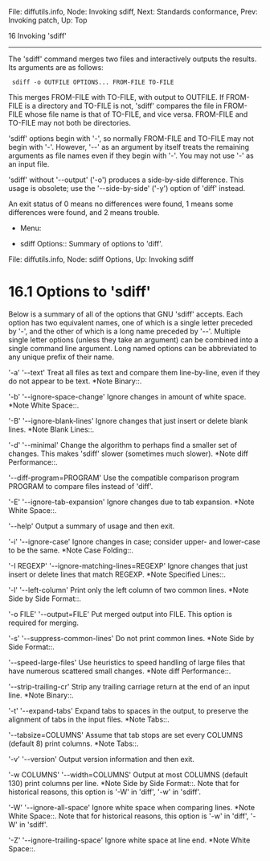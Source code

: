 File: diffutils.info,  Node: Invoking sdiff,  Next: Standards conformance,  Prev: Invoking patch,  Up: Top

16 Invoking 'sdiff'
*******************

The 'sdiff' command merges two files and interactively outputs the
results.  Its arguments are as follows:

     sdiff -o OUTFILE OPTIONS... FROM-FILE TO-FILE

   This merges FROM-FILE with TO-FILE, with output to OUTFILE.  If
FROM-FILE is a directory and TO-FILE is not, 'sdiff' compares the file
in FROM-FILE whose file name is that of TO-FILE, and vice versa.
FROM-FILE and TO-FILE may not both be directories.

   'sdiff' options begin with '-', so normally FROM-FILE and TO-FILE may
not begin with '-'.  However, '--' as an argument by itself treats the
remaining arguments as file names even if they begin with '-'.  You may
not use '-' as an input file.

   'sdiff' without '--output' ('-o') produces a side-by-side difference.
This usage is obsolete; use the '--side-by-side' ('-y') option of 'diff'
instead.

   An exit status of 0 means no differences were found, 1 means some
differences were found, and 2 means trouble.

* Menu:

* sdiff Options:: Summary of options to 'diff'.

File: diffutils.info,  Node: sdiff Options,  Up: Invoking sdiff

16.1 Options to 'sdiff'
=======================

Below is a summary of all of the options that GNU 'sdiff' accepts.  Each
option has two equivalent names, one of which is a single letter
preceded by '-', and the other of which is a long name preceded by '--'.
Multiple single letter options (unless they take an argument) can be
combined into a single command line argument.  Long named options can be
abbreviated to any unique prefix of their name.

'-a'
'--text'
     Treat all files as text and compare them line-by-line, even if they
     do not appear to be text.  *Note Binary::.

'-b'
'--ignore-space-change'
     Ignore changes in amount of white space.  *Note White Space::.

'-B'
'--ignore-blank-lines'
     Ignore changes that just insert or delete blank lines.  *Note Blank
     Lines::.

'-d'
'--minimal'
     Change the algorithm to perhaps find a smaller set of changes.
     This makes 'sdiff' slower (sometimes much slower).  *Note diff
     Performance::.

'--diff-program=PROGRAM'
     Use the compatible comparison program PROGRAM to compare files
     instead of 'diff'.

'-E'
'--ignore-tab-expansion'
     Ignore changes due to tab expansion.  *Note White Space::.

'--help'
     Output a summary of usage and then exit.

'-i'
'--ignore-case'
     Ignore changes in case; consider upper- and lower-case to be the
     same.  *Note Case Folding::.

'-I REGEXP'
'--ignore-matching-lines=REGEXP'
     Ignore changes that just insert or delete lines that match REGEXP.
     *Note Specified Lines::.

'-l'
'--left-column'
     Print only the left column of two common lines.  *Note Side by Side
     Format::.

'-o FILE'
'--output=FILE'
     Put merged output into FILE.  This option is required for merging.

'-s'
'--suppress-common-lines'
     Do not print common lines.  *Note Side by Side Format::.

'--speed-large-files'
     Use heuristics to speed handling of large files that have numerous
     scattered small changes.  *Note diff Performance::.

'--strip-trailing-cr'
     Strip any trailing carriage return at the end of an input line.
     *Note Binary::.

'-t'
'--expand-tabs'
     Expand tabs to spaces in the output, to preserve the alignment of
     tabs in the input files.  *Note Tabs::.

'--tabsize=COLUMNS'
     Assume that tab stops are set every COLUMNS (default 8) print
     columns.  *Note Tabs::.

'-v'
'--version'
     Output version information and then exit.

'-w COLUMNS'
'--width=COLUMNS'
     Output at most COLUMNS (default 130) print columns per line.  *Note
     Side by Side Format::.  Note that for historical reasons, this
     option is '-W' in 'diff', '-w' in 'sdiff'.

'-W'
'--ignore-all-space'
     Ignore white space when comparing lines.  *Note White Space::.
     Note that for historical reasons, this option is '-w' in 'diff',
     '-W' in 'sdiff'.

'-Z'
'--ignore-trailing-space'
     Ignore white space at line end.  *Note White Space::.

